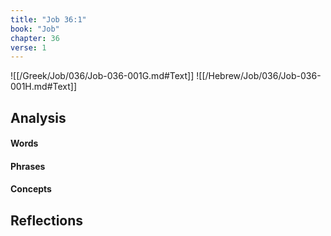 ```yaml
---
title: "Job 36:1"
book: "Job"
chapter: 36
verse: 1
---
```

![[/Greek/Job/036/Job-036-001G.md#Text]]
![[/Hebrew/Job/036/Job-036-001H.md#Text]]

## Analysis

#### Words

#### Phrases

#### Concepts

## Reflections
